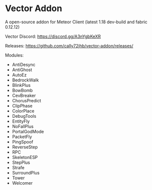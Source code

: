 # Vector Addon
A open-source addon for Meteor Client (latest 1.18 dev-build and fabric 0.12.12)

Vector Discord:
https://discord.gg/A3nYgbKeXR

Releases:
https://github.com/cally72jhb/vector-addon/releases/

Modules:
- AntiDesync
- AntiGhost
- AutoEz
- BedrockWalk
- BlinkPlus
- BowBomb
- CevBreaker
- ChorusPredict
- ClipPhase
- ColorPlace
- DebugTools
- EntityFly
- NoFallPlus
- PortalGodMode
- PacketFly
- PingSpoof
- ReverseStep
- RPC
- SkeletonESP
- StepPlus
- Strafe
- SurroundPlus
- Tower
- Welcomer

